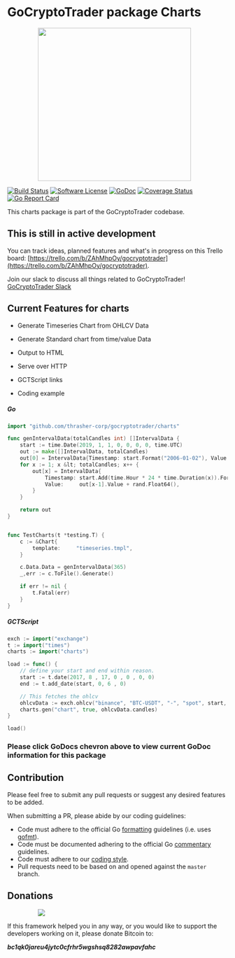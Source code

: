 # GoCryptoTrader package Charts

<img src="https://github.com/thrasher-corp/gocryptotrader/blob/master/web/src/assets/page-logo.png?raw=true" width="350px" height="350px" hspace="70">


[![Build Status](https://travis-ci.org/thrasher-corp/gocryptotrader.svg?branch=master)](https://travis-ci.org/thrasher-corp/gocryptotrader)
[![Software License](https://img.shields.io/badge/License-MIT-orange.svg?style=flat-square)](https://github.com/thrasher-corp/gocryptotrader/blob/master/LICENSE)
[![GoDoc](https://godoc.org/github.com/thrasher-corp/gocryptotrader?status.svg)](https://godoc.org/github.com/thrasher-corp/gocryptotrader/charts)
[![Coverage Status](http://codecov.io/github/thrasher-corp/gocryptotrader/coverage.svg?branch=master)](http://codecov.io/github/thrasher-corp/gocryptotrader?branch=master)
[![Go Report Card](https://goreportcard.com/badge/github.com/thrasher-corp/gocryptotrader)](https://goreportcard.com/report/github.com/thrasher-corp/gocryptotrader)


This charts package is part of the GoCryptoTrader codebase.

## This is still in active development

You can track ideas, planned features and what's in progress on this Trello board: [https://trello.com/b/ZAhMhpOy/gocryptotrader](https://trello.com/b/ZAhMhpOy/gocryptotrader).

Join our slack to discuss all things related to GoCryptoTrader! [GoCryptoTrader Slack](https://join.slack.com/t/gocryptotrader/shared_invite/enQtNTQ5NDAxMjA2Mjc5LTc5ZDE1ZTNiOGM3ZGMyMmY1NTAxYWZhODE0MWM5N2JlZDk1NDU0YTViYzk4NTk3OTRiMDQzNGQ1YTc4YmRlMTk)

## Current Features for charts

+ Generate Timeseries Chart from OHLCV Data
+ Generate Standard chart from time/value Data
+ Output to HTML
+ Serve over HTTP
+ GCTScript links

+ Coding example

##### Go
```go
import "github.com/thrasher-corp/gocryptotrader/charts"

func genIntervalData(totalCandles int) []IntervalData {
	start := time.Date(2019, 1, 1, 0, 0, 0, 0, time.UTC)
	out := make([]IntervalData, totalCandles)
	out[0] = IntervalData{Timestamp: start.Format("2006-01-02"), Value: 0}
	for x := 1; x &lt; totalCandles; x++ {
		out[x] = IntervalData{
			Timestamp: start.Add(time.Hour * 24 * time.Duration(x)).Format("2006-01-02"),
			Value:     out[x-1].Value + rand.Float64(),
		}
	}

	return out
}


func TestCharts(t *testing.T) {
	c := &Chart{
		template:     "timeseries.tmpl",
	}

	c.Data.Data = genIntervalData(365)
	_,err := c.ToFile().Generate()

	if err != nil {
	    t.Fatal(err)
	}
}
```

##### GCTScript
```go
exch := import("exchange")
t := import("times")
charts := import("charts")

load := func() {
    // define your start and end within reason.
    start := t.date(2017, 8 , 17, 0 , 0 , 0, 0)
    end := t.add_date(start, 0, 6 , 0)

    // This fetches the ohlcv
    ohlcvData := exch.ohlcv("binance", "BTC-USDT", "-", "spot", start, end, "1d")
    charts.gen("chart", true, ohlcvData.candles)
}

load()
```

### Please click GoDocs chevron above to view current GoDoc information for this package

## Contribution

Please feel free to submit any pull requests or suggest any desired features to be added.

When submitting a PR, please abide by our coding guidelines:

+ Code must adhere to the official Go [formatting](https://golang.org/doc/effective_go.html#formatting) guidelines (i.e. uses [gofmt](https://golang.org/cmd/gofmt/)).
+ Code must be documented adhering to the official Go [commentary](https://golang.org/doc/effective_go.html#commentary) guidelines.
+ Code must adhere to our [coding style](https://github.com/thrasher-corp/gocryptotrader/blob/master/doc/coding_style.md).
+ Pull requests need to be based on and opened against the `master` branch.

## Donations

<img src="https://github.com/thrasher-corp/gocryptotrader/blob/master/web/src/assets/donate.png?raw=true" hspace="70">

If this framework helped you in any way, or you would like to support the developers working on it, please donate Bitcoin to:

***bc1qk0jareu4jytc0cfrhr5wgshsq8282awpavfahc***

